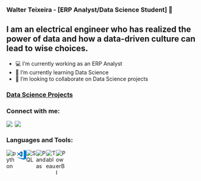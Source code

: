 ### Walter Teixeira - [ERP Analyst/Data Science Student] 👋

## I am an electrical engineer who has realized the power of data and how a data-driven culture can lead to wise choices.

- 💻 I’m currently working as an ERP Analyst
- 🌱 I’m currently learning Data Science
- 👯 I’m looking to collaborate on Data Science projects


### [Data Science Projects](https://github.com/waltervt/Data_Science_Projects)


### Connect with me:

[<img align="left"  width="22px" src="https://cdn.jsdelivr.net/npm/simple-icons@3.4.0/icons/linkedin.svg" />](https://www.linkedin.com/in/waltervt/)
[<img align="left"  width="22px" src="https://cdn.worldvectorlogo.com/logos/tableau-software.svg" />](https://public.tableau.com/profile/walter7144#!/)


<br />

### Languages and Tools:

<img align="left" alt="python" width="26px" src="https://cdn.jsdelivr.net/npm/simple-icons@3.4.0/icons/python.svg" />

<img align="left" alt="visual studio code" width="26px" src="https://raw.githubusercontent.com/github/explore/80688e429a7d4ef2fca1e82350fe8e3517d3494d/topics/visual-studio-code/visual-studio-code.png" />

<img align="left" alt="SQL" width="26px" src="https://ptmindwebsite.s3-ap-northeast-1.amazonaws.com/2018/11/sql-icon.svg" />

<img align="left" alt="Pandas" width="26px" src="https://cdn.jsdelivr.net/npm/simple-icons@3.4.0/icons/pandas.svg" />

<img align="left" alt="Tableau" width="26px" src="https://cdn.worldvectorlogo.com/logos/tableau-software.svg" />

<img align="left" alt="PowerBI" width="26px" src="https://upload.wikimedia.org/wikipedia/commons/c/c9/Power_bi_logo_black.svg" />

<!--
**waltervt/waltervt** is a ✨ _special_ ✨ repository because its `README.md` (this file) appears on your GitHub profile.

Here are some ideas to get you started:

- 🔭 I’m currently working on ...
- 🌱 I’m currently learning ...
- 👯 I’m looking to collaborate on ...
- 🤔 I’m looking for help with ...
- 💬 Ask me about ...
- 📫 How to reach me: ...
- 😄 Pronouns: ...
- ⚡ Fun fact: ...
-->
